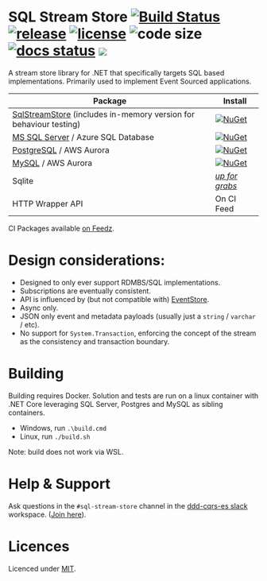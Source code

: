 # SQL Stream Store [![Build Status](https://travis-ci.org/SQLStreamStore/SQLStreamStore.svg?branch=master)](https://travis-ci.org/SQLStreamStore/SQLStreamStore) [![release](https://img.shields.io/github/release/SQLStreamStore/SQLStreamStore.svg)](https://github.com/SQLStreamStore/SQLStreamStore/releases) [![license](https://img.shields.io/github/license/SQLStreamStore/SQLStreamStore.svg)](LICENSE) ![code size](https://img.shields.io/github/languages/code-size/SQLStreamStore/SQLStreamStore.svg) [![docs status](https://img.shields.io/readthedocs/sqlstreamstore.svg?logo=readthedocs&style=popout)](https://sqlstreamstore.readthedocs.io) [<img src="https://img.shields.io/badge/slack-DDD--CQRS--ES%20%23sql--stream--store-yellow.svg?logo=slack">](https://t.co/MRxpx0rLH2)

A stream store library for .NET that specifically targets SQL based implementations. Primarily used to implement Event Sourced applications.

| Package | Install |
| --- | --- |
| [SqlStreamStore](https://www.nuget.org/packages/SqlStreamStore) (includes in-memory version for behaviour testing) | [![NuGet](https://img.shields.io/nuget/v/SqlStreamStore.svg?logo=nuget)](https://www.nuget.org/packages/SqlStreamStore) |
| [MS SQL Server](https://www.muget.org/packages/SqlStreamStore.MsSql) / Azure SQL Database | [![NuGet](https://img.shields.io/nuget/v/SqlStreamStore.svg?logo=nuget)](https://www.nuget.org/packages/SqlStreamStore.MsSql) |
| [PostgreSQL](https://www.muget.org/packages/SqlStreamStore.Postgres) / AWS Aurora | [![NuGet](https://img.shields.io/nuget/vpre/SqlStreamStore.Postgres.svg?logo=nuget)](https://www.nuget.org/packages/SqlStreamStore.Postgres) |
| [MySQL](https://www.muget.org/packages/SqlStreamStore.MySql) / AWS Aurora | [![NuGet](https://img.shields.io/nuget/vpre/SqlStreamStore.MySql.svg?logo=nuget)](https://www.nuget.org/packages/SqlStreamStore.MySql) |
| Sqlite | [_up for grabs_](https://github.com/SQLStreamStore/SqlStreamStore/issues/28) |
| HTTP Wrapper API | On CI Feed |

CI Packages available [on Feedz](https://f.feedz.io/streamstore/ci/nuget/index.json).

# Design considerations:

 - Designed to only ever support RDMBS/SQL implementations.
 - Subscriptions are eventually consistent.
 - API is influenced by (but not compatible with) [EventStore](https://eventstore.org/).
 - Async only.
 - JSON only event and metadata payloads (usually just a `string` / `varchar` / etc).
 - No support for `System.Transaction`, enforcing the concept of the stream as the consistency and transaction boundary.

# Building

Building requires Docker. Solution and tests are run on a linux container with .NET Core leveraging SQL Server, Postgres and MySQL as sibling containers.

 - Windows, run `.\build.cmd`
 - Linux, run `./build.sh`

Note: build does not work via WSL.

# Help & Support

Ask questions in the `#sql-stream-store` channel in the [ddd-cqrs-es slack](https://ddd-cqrs-es.slack.com) workspace. ([Join here](https://t.co/MRxpx0rLH2)).

# Licences

Licenced under [MIT](LICENSE).
